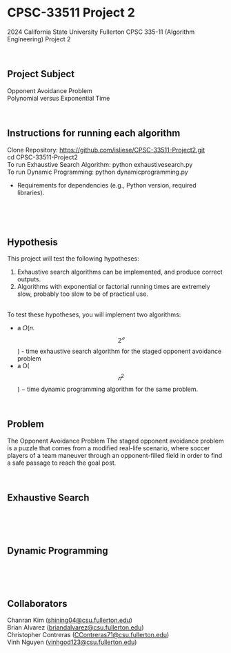 # CPSC-33511 Project 2
2024 California State University Fullerton CPSC 335-11 (Algorithm Engineering) Project 2 <p> <p> <br>

## Project Subject
Opponent Avoidance Problem <br>
Polynomial versus Exponential Time

<br>

## Instructions for running each algorithm
Clone Repository: https://github.com/isliese/CPSC-33511-Project2.git <br>
cd CPSC-33511-Project2 <br>
To run Exhaustive Search Algorithm: python exhaustivesearch.py <br>
To run Dynamic Programming: python dynamicprogramming.py <br>

* Requirements for dependencies (e.g., Python version, required libraries).

<br><br><br>

## Hypothesis 
This project will test the following hypotheses:
1. Exhaustive search algorithms can be implemented, and produce correct outputs.
2. Algorithms with exponential or factorial running times are extremely slow, probably too
slow to be of practical use. <br> <br>

To test these hypotheses, you will implement two algorithms:
* a 𝑂(𝑛. $$2^𝑛$$) - time exhaustive search algorithm for the staged opponent avoidance
problem
* a O($$𝑛^2$$) − time dynamic programming algorithm for the same problem.

<br>

## Problem 
The Opponent Avoidance Problem
The staged opponent avoidance problem is a puzzle that comes from a modified real-life scenario,
where soccer players of a team maneuver through an opponent-filled field in order to find a safe
passage to reach the goal post.

<br>

## Exhaustive Search
<br><br><br>
## Dynamic Programming 
<br><br><br>

## Collaborators 
Chanran Kim (shining04@csu.fullerton.edu) <br>
Brian Alvarez (briandalvarez@csu.fullerton.edu) <br>
Christopher Contreras (CContreras71@csu.fullerton.edu) <br>
Vinh Nguyen (vinhgod123@csu.fullerton.edu)
